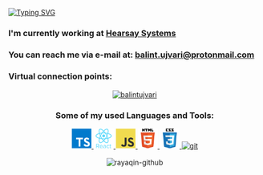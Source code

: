 [![Typing SVG](https://readme-typing-svg.demolab.com?font=Press+Start+2P&size=24&duration=2000&pause=3000&color=60F7A7&center=true&multiline=true&width=1200&height=150&lines=Hi!+I'm+Bálint+Ujvári;A+software+developer+from+Hungary;Follow+the+white+rabbit)](https://git.io/typing-svg)

### I'm currently working at [Hearsay Systems](https://www.hearsaysystems.com/solutions/hearsay-actions)

### You can reach me via e-mail at: <a href="mailto:balint.ujvari@protonmail.com">**balint.ujvari@protonmail.com**</a>

### Virtual connection points:
<div align="center">
<a href="https://www.linkedin.com/in/balint-ujvari-hu/" target="blank"><img align="center" src="https://raw.githubusercontent.com/rahuldkjain/github-profile-readme-generator/master/src/images/icons/Social/linked-in-alt.svg" alt="balintujvari" height="30" width="40" /></a>
</div>

<h3 align="center">Some of my used Languages and Tools:</h3>
<p align="center">
   <a href="https://www.typescriptlang.org/" target="_blank" rel="noreferrer">
    <img src="https://raw.githubusercontent.com/devicons/devicon/master/icons/typescript/typescript-original.svg" alt="typescript" width="40" height="40"/> 
  </a>
   <a href="https://reactjs.org/" target="_blank" rel="noreferrer">
    <img src="https://raw.githubusercontent.com/devicons/devicon/master/icons/react/react-original-wordmark.svg" alt="react" width="40" height="40"/>
  </a>
  <a href="https://developer.mozilla.org/en-US/docs/Web/JavaScript" target="_blank" rel="noreferrer">
    <img src="https://raw.githubusercontent.com/devicons/devicon/master/icons/javascript/javascript-original.svg" alt="javascript" width="40" height="40"/> 
  </a>
  <a href="https://www.w3.org/html/" target="_blank" rel="noreferrer">
    <img src="https://raw.githubusercontent.com/devicons/devicon/master/icons/html5/html5-original-wordmark.svg" alt="html5" width="40" height="40"/>
  </a>
  <a href="https://www.w3schools.com/css/" target="_blank" rel="noreferrer">
    <img src="https://raw.githubusercontent.com/devicons/devicon/master/icons/css3/css3-original-wordmark.svg" alt="css3" width="40" height="40"/>
  </a>
  <a href="https://git-scm.com/" target="_blank" rel="noreferrer">
    <img src="https://www.vectorlogo.zone/logos/git-scm/git-scm-icon.svg" alt="git" width="40" height="40"/>
  </a>
  </a>
</p>

<p align="center"><img align="center" src="https://github-readme-stats.vercel.app/api/top-langs?username=rayaqin&show_icons=true&theme=dark&title_color=279176&bg_color=303030&hide_border=true&locale=en&layout=compact" alt="rayaqin-github" /></p>